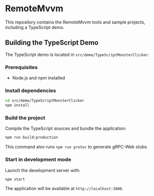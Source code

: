 # RemoteMvvm

This repository contains the RemoteMvvm tools and sample projects, including a TypeScript demo.

## Building the TypeScript Demo

The TypeScript demo is located in `src/demo/TypeScriptMonsterClicker`.

### Prerequisites

- Node.js and npm installed

### Install dependencies

```bash
cd src/demo/TypeScriptMonsterClicker
npm install
```

### Build the project

Compile the TypeScript sources and bundle the application:

```bash
npm run build:production
```

This command also runs `npm run protoc` to generate gRPC-Web stubs.

### Start in development mode

Launch the development server with:

```bash
npm start
```

The application will be available at `http://localhost:3000`.
